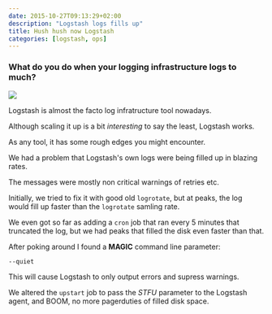 ```yaml
---
date: 2015-10-27T09:13:29+02:00
description: "Logstash logs fills up"
title: Hush hush now Logstash
categories: [logstash, ops]
---
```


### What do you do when your logging infrastructure logs to much?

![](/images/yo_dawg_logstash.jpg)

Logstash is almost the facto log infratructure tool nowadays.

Although scaling it up is a bit *interesting* to say the least, Logstash works.

As any tool, it has some rough edges you might encounter.

We had a problem that Logstash's own logs were being filled up in blazing rates.

The messages were mostly non critical warnings of retries etc.

Initially, we tried to fix it with good old `logrotate`, but at peaks, the log would fill up faster than the `logrotate` samling rate.

We even got so far as adding a `cron` job that ran every 5 minutes that truncated the log, but we had peaks that filled the disk even faster than that.

After poking around I found a **MAGIC** command line parameter:

```
--quiet
```

This will cause Logstash to only output errors and supress warnings.

We altered the `upstart` job to pass the *STFU* parameter to the Logstash agent, and BOOM, no more pagerduties of filled disk space.
